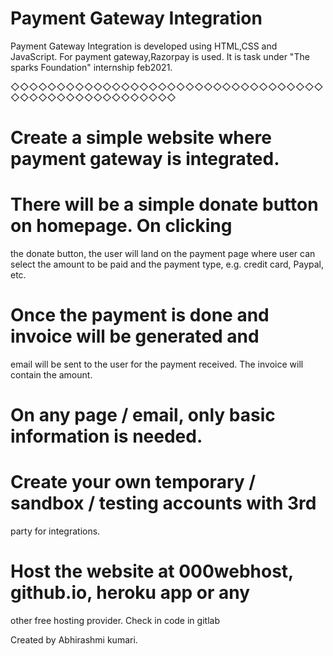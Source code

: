 
# Payment Gateway Integration 
Payment Gateway Integration is developed using HTML,CSS and JavaScript. For payment gateway,Razorpay is used. It is task under "The sparks Foundation" internship feb2021.

◇◇◇◇◇◇◇◇◇◇◇◇◇◇◇◇◇◇◇◇◇◇◇◇◇◇◇◇◇◇◇◇◇◇◇◇◇◇◇◇◇◇◇◇◇◇◇◇◇◇◇◇

# Create a simple website where payment gateway is integrated.
# There will be a simple donate button on homepage. On clicking
the donate button, the user will land on the payment page where
user can select the amount to be paid and the payment type, e.g.
credit card, Paypal, etc.
# Once the payment is done and invoice will be generated and
email will be sent to the user for the payment received. The
invoice will contain the amount.
# On any page / email, only basic information is needed.
# Create your own temporary / sandbox / testing accounts with 3rd
party for integrations.
# Host the website at 000webhost, github.io, heroku app or any
other free hosting provider. Check in code in gitlab

Created by Abhirashmi kumari.


